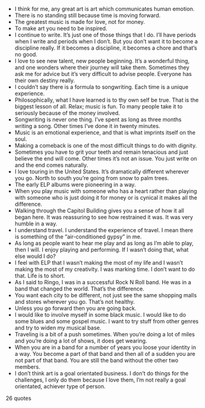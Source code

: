  - I think for me, any great art is art which communicates human emotion.
 - There is no standing still because time is moving forward.
 - The greatest music is made for love, not for money.
 - To make art you need to be inspired.
 - I continue to write. It’s just one of those things that I do. I’ll have periods when I write and periods when I don’t. But you don’t want it to become a discipline really. If it becomes a discipline, it becomes a chore and that’s no good.
 - I love to see new talent, new people beginning. It’s a wonderful thing, and one wonders where their journey will take them. Sometimes they ask me for advice but it’s very difficult to advise people. Everyone has their own destiny really.
 - I couldn’t say there is a formula to songwriting. Each time is a unique experience.
 - Philosophically, what I have learned is to thy own self be true. That is the biggest lesson of all. Relax; music is fun. To many people take it to seriously because of the money involved.
 - Songwriting is never one thing. I’ve spent as long as three months writing a song. Other times I’ve done it in twenty minutes.
 - Music is an emotional experience, and that is what imprints itself on the soul.
 - Making a comeback is one of the most difficult things to do with dignity.
 - Sometimes you have to grit your teeth and remain tenacious and just believe the end will come. Other times it’s not an issue. You just write on and the end comes naturally.
 - I love touring in the United States. It’s dramatically different wherever you go. North to south you’re going from snow to palm trees.
 - The early ELP albums were pioneering in a way.
 - When you play music with someone who has a heart rather than playing with someone who is just doing it for money or is cynical it makes all the difference.
 - Walking through the Capitol Building gives you a sense of how it all began here. It was reassuring to see how restrained it was. It was very humble in a way.
 - I understand travel. I understand the experience of travel. I mean there is something of the “air-conditioned gypsy” in me.
 - As long as people want to hear me play and as long as I’m able to play, then I will. I enjoy playing and performing. If I wasn’t doing that, what else would I do?
 - I feel with ELP that I wasn’t making the most of my life and I wasn’t making the most of my creativity. I was marking time. I don’t want to do that. Life is to short.
 - As I said to Ringo, I was in a successful Rock N Roll band. He was in a band that changed the world. That’s the difference.
 - You want each city to be different, not just see the same shopping malls and stores wherever you go. That’s not healthy.
 - Unless you go forward then you are going back.
 - I would like to involve myself in some black music. I would like to do some blues and some gospel music. I want to try stuff from other genres and try to widen my musical base.
 - Traveling is a bit of a push sometimes. When you’re doing a lot of miles and you’re doing a lot of shows, it does get wearing.
 - When you are in a band for a number of years you loose your identity in a way. You become a part of that band and then all of a sudden you are not part of that band. You are still the band without the other two members.
 - I don’t think art is a goal orientated business. I don’t do things for the challenges, I only do them because I love them, I’m not really a goal orientated, achiever type of person.

26 quotes